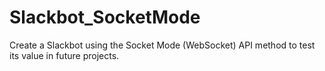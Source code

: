 # Slackbot_SocketMode
Create a Slackbot using the Socket Mode (WebSocket) API method to test its value in future projects. 
